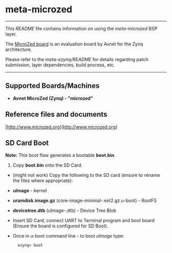 # meta-microzed
***
This *README* file contains information on using the *meta-microzed* BSP layer.

The [MicroZed board](http://www.microzed.org/) is an evaluation board by Avnet for the Zynq architecture.
	
Please refer to the *meta-ezynq/README* for details regarding patch submission,
layer dependencies, build process, etc.

***
## Supported Boards/Machines
* **Avnet MicroZed (Zynq) - "microzed"**

## Reference files and documents
[http://www.microzed.org](http://www.microzed.org)

## SD Card Boot
**Note:** This boot flow generates a bootable **boot.bin**.

1. Copy **boot.bin** onto the SD Card.
 * (might not work) Copy the following to the SD card (ensure to rename the files where appropriate):
 *  **uImage** - kernel
 *  **uramdisk.image.gz** (core-image-minimal-<machine name>.ext2.gz.u-boot) - RootFS
 *  **devicetree.dtb** (uImage-<machine name>.dtb) - Device Tree Blob
* Insert SD Card, connect UART to Terminal program and boot board (Ensure the
board is configured for SD Boot).
* Once in u-boot command line - to boot *uImage* type:

        ezynq> boot

